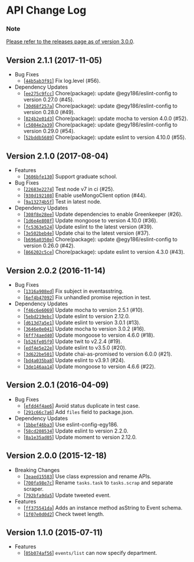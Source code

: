 # API Change Log

### Note

[Please refer to the releases page as of version 3.0.0](https://github.com/qdai/kyukou-api/releases).

## Version 2.1.1 (2017-11-05)

- Bug Fixes
  - [[`44b5ab3f91`](https://github.com/qdai/kyukou-api/commit/44b5ab3f91)] Fix log.level (#56).
- Dependency Updates
  - [[`ee275c9fcc`](https://github.com/qdai/kyukou-api/commit/ee275c9fcc)] Chore(package): update @egy186/eslint-config to version 0.27.0 (#45).
  - [[`30d68f257a`](https://github.com/qdai/kyukou-api/commit/30d68f257a)] Chore(package): update @egy186/eslint-config to version 0.28.0 (#49).
  - [[`824b2e01d3`](https://github.com/qdai/kyukou-api/commit/824b2e01d3)] Chore(package): update mocha to version 4.0.0 (#52).
  - [[`c5084e2a39`](https://github.com/qdai/kyukou-api/commit/c5084e2a39)] Chore(package): update @egy186/eslint-config to version 0.29.0 (#54).
  - [[`52bddb5689`](https://github.com/qdai/kyukou-api/commit/52bddb5689)] Chore(package): update eslint to version 4.10.0 (#55).

## Version 2.1.0 (2017-08-04)

- Features
  - [[`3606bfe130`](https://github.com/qdai/kyukou-api/commit/3606bfe130)] Support graduate school.
- Bug Fixes
  - [[`22683e2274`](https://github.com/qdai/kyukou-api/commit/22683e2274)] Test node v7 in ci (#25).
  - [[`930d192108`](https://github.com/qdai/kyukou-api/commit/930d192108)] Enable useMongoClient option (#44).
  - [[`9a13274b5f`](https://github.com/qdai/kyukou-api/commit/9a13274b5f)] Test in latest node.
- Dependency Updates
  - [[`308f8e28ee`](https://github.com/qdai/kyukou-api/commit/308f8e28ee)] Update dependencies to enable Greenkeeper (#26).
  - [[`1d6e4e808f`](https://github.com/qdai/kyukou-api/commit/1d6e4e808f)] Update mongoose to version 4.10.0 (#36).
  - [[`fc5363e524`](https://github.com/qdai/kyukou-api/commit/fc5363e524)] Update eslint to the latest version (#39).
  - [[`3e502beb4e`](https://github.com/qdai/kyukou-api/commit/3e502beb4e)] Update chai to the latest version (#37).
  - [[`b696a0350e`](https://github.com/qdai/kyukou-api/commit/b696a0350e)] Chore(package): update @egy186/eslint-config to version 0.26.0 (#42).
  - [[`866202c5ce`](https://github.com/qdai/kyukou-api/commit/866202c5ce)] Chore(package): update eslint to version 4.3.0 (#43).

## Version 2.0.2 (2016-11-14)

- Bug Fixes
  - [[`1316a908ed`](https://github.com/qdai/kyukou-api/commit/1316a908ed)] Fix subject in eventasstring.
  - [[`6ef4b47092`](https://github.com/qdai/kyukou-api/commit/6ef4b47092)] Fix unhandled promise rejection in test.
- Dependency Updates
  - [[`f46c6e6069`](https://github.com/qdai/kyukou-api/commit/f46c6e6069)] Update mocha to version 2.5.1 (#10).
  - [[`5ebd219ebc`](https://github.com/qdai/kyukou-api/commit/5ebd219ebc)] Update eslint to version 2.12.0.
  - [[`d613d7a5e1`](https://github.com/qdai/kyukou-api/commit/d613d7a5e1)] Update eslint to version 3.0.1 (#13).
  - [[`3646e0e041`](https://github.com/qdai/kyukou-api/commit/3646e0e041)] Update mocha to version 3.0.2 (#16).
  - [[`6ff74aed40`](https://github.com/qdai/kyukou-api/commit/6ff74aed40)] Update mongoose to version 4.6.0 (#18).
  - [[`b526fe05f9`](https://github.com/qdai/kyukou-api/commit/b526fe05f9)] Update twit to v2.2.4 (#19).
  - [[`edf4e5e22e`](https://github.com/qdai/kyukou-api/commit/edf4e5e22e)] Update eslint to v3.5.0 (#20).
  - [[`3d622be501`](https://github.com/qdai/kyukou-api/commit/3d622be501)] Update chai-as-promised to version 6.0.0 (#21).
  - [[`bd4a035ba8`](https://github.com/qdai/kyukou-api/commit/bd4a035ba8)] Update eslint to v3.9.1 (#24).
  - [[`3de146aa14`](https://github.com/qdai/kyukou-api/commit/3de146aa14)] Update mongoose to version 4.6.6 (#22).

## Version 2.0.1 (2016-04-09)

- Bug Fixes
  - [[`efdd4f4ae6`](https://github.com/qdai/kyukou-api/commit/efdd4f4ae6)] Avoid status duplicate in test case.
  - [[`291c66c7a6`](https://github.com/qdai/kyukou-api/commit/291c66c7a6)] Add `files` field to package.json.
- Dependency Updates
  - [[`1bbef46ba3`](https://github.com/qdai/kyukou-api/commit/1bbef46ba3)] Use eslint-config-egy186.
  - [[`58cd208534`](https://github.com/qdai/kyukou-api/commit/58cd208534)] Update eslint to version 2.2.0.
  - [[`0a1e35ad05`](https://github.com/qdai/kyukou-api/commit/0a1e35ad05)] Update moment to version 2.12.0.

## Version 2.0.0 (2015-12-18)

- Breaking Changes
  - [[`3eaed15583`](https://github.com/qdai/kyukou-api/commit/3eaed15583)] Use class expression and rename APIs.
  - [[`700fa98e7c`](https://github.com/qdai/kyukou-api/commit/700fa98e7c)] Rename `tasks.task` to `tasks.scrap` and separate scraper.
  - [[`792bfa9da5`](https://github.com/qdai/kyukou-api/commit/792bfa9da5)] Update tweeted event.
- Features
  - [[`ff375541da`](https://github.com/qdai/kyukou-api/commit/ff375541da)] Adds an instance method asString to Event schema.
  - [[`1f07e0d0d2`](https://github.com/qdai/kyukou-api/commit/1f07e0d0d2)] Check tweet length.

## Version 1.1.0 (2015-07-11)

- Features
  - [[`05b074af56`](https://github.com/qdai/kyukou-api/commit/05b074af56)] `events/list` can now specify department.
